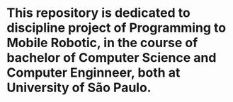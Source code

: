# This repository is dedicated to discipline project of Programming to Mobile Robotic, in the course of bachelor of  Computer Science and Computer Enginneer, both at University of São Paulo.
